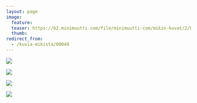 ```yaml
---
layout: page
image:
  feature:
  teaser: https://b2.minimuutti.com/file/minimuutti-com/mikin-kuvat/2/DSC29267-245px.jpg
  thumb:
redirect_from:
  - /kuvia-mikista/00049
---
```


![](https://b2.minimuutti.com/file/minimuutti-com/mikin-kuvat/2/DSC29267-800px.jpg)

![](https://b2.minimuutti.com/file/minimuutti-com/mikin-kuvat/2/DSC29249-800px.jpg)

![](https://b2.minimuutti.com/file/minimuutti-com/mikin-kuvat/2/DSC29242-800px.jpg)

![](https://b2.minimuutti.com/file/minimuutti-com/mikin-kuvat/2/DSC29244-800px.jpg)
